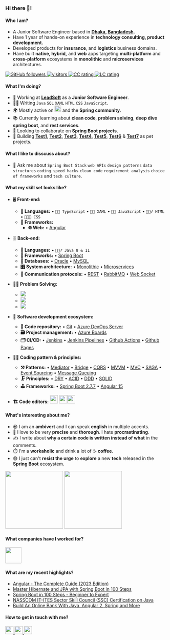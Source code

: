 ### Hi there 👋!

<!--
**firoze-hossain/firoze-hossain** is a ✨ _special_ ✨ repository because its `README.md` (this file) appears on your GitHub profile.

Here are some ideas to get you started:
-->
#### Who I am?
- A Junior Software Engineer based in **[Dhaka](https://en.wikipedia.org/wiki/Dhaka), [Bangladesh](https://en.wikipedia.org/wiki/Bangladesh).** 
- Have 1 year of hands-on experience in **technology consulting, product development.**
- Developed products for **insurance**, and **logistics** business domains.
- Have built **native, hybrid,** and **web** apps targeting **multi-platform** and **cross-platform** ecosystems in **monolithic** and **microservices** architectures.
<p align="left">
  <a href="https://github.com/firoze-hossain?tab=followers">
    <img alt="GitHub followers" src="https://img.shields.io/github/followers/firoze-hossain?color=green&logo=github">
  </a>
  <a href="https://github.com/firoze-hossain/">
    <img src="https://komarev.com/ghpvc/?username=firoze-hossain" alt="visitors" />
  </a>
  <a href="https://www.codechef.com/users/firoze_hossain">
    <img src="https://cp-logo.vercel.app/codechef/firoze_hossain" alt="CC rating" />
  </a>
  <a href="https://leetcode.com/firoze_hossain/">
    <img src="https://cp-logo.vercel.app/leetcode/firoze_hossain" alt="LC rating" />
  </a>
</p>

#### What I'm doing?
- 🏢 Working at **[LeadSoft](https://leadsoft.com.bd/)** as a **Junior Software Engineer**.
- 👨‍💻 Writing `Java` `SQL` `XAML` `HTML` `CSS` `JavaScript`.
- 🌍 Mostly active on <a href="https://www.linkedin.com/in/firoze-hossain/"><img src="https://cdn-icons-png.flaticon.com/512/174/174857.png" height=20></a> <!--[LinkedIn](https://www.linkedin.com/in/asadullah-rifat)--> and the **Spring community**.
- 📚 Currently learning about **clean code**, **problem solving**, **deep dive spring boot**, and **rest services**.
- 👯 Looking to collaborate on **Spring Boot projects**.
- 🥰 Building **[Test1](https://github.com/firoze-hossain)**, **[Test2](https://github.com/firoze-hossain)**, **[Test3](https://github.com/firoze-hossain)**, **[Test4](https://github.com/firoze-hossain)**, **[Test5](https://github.com/firoze-hossain)**, **[Test6](https://github.com/firoze-hossain)** & **[Test7](https://github.com/firoze-hossain)** as pet projects.

#### What I like to disscuss about? 
- 💬 Ask me about `Spring Boot Stack` `web APIs` `design patterns` `data structures` `coding speed hacks` `clean code` `requirement analysis` `choice of frameworks` and `tech culture`.

#### What my skill set looks like?
- 🖥 **Front-end:** 
  - **📜 Languages:** • `🧙🏻 TypeScript` • `👨‍🏭 XAML` • `👨‍🔧 JavaScript` • `🧚🏻‍♂️ HTML` • `👨🏻‍🎨 CSS`
  - **🔬 Frameworks:**  
    - **🌐 Web:** • [Angular](https://angular.io/)
- 🗄️ **Back-end:**
  - **📜 Languages:** • `🧙🏻‍♂️ Java 8 & 11`
  - **🔭 Frameworks:** • [Spring Boot](https://spring.io/)
  - **💾 Databases:** • [Oracle](https://www.oracle.com/database/) • [MySQL](https://www.mysql.com/) 
  - **🎛 System architecture:** • [Monolithic](https://microservices.io/patterns/monolithic.html) • [Microservices](https://microservices.io/patterns/microservices.html)
  - **🔌 Communication protocols:** • [REST](https://spring.io/guides/gs/rest-service/) • [RabbitMQ](https://www.rabbitmq.com/) • [Web Socket](https://developer.mozilla.org/en-US/docs/Web/API/WebSockets_API)

- 👨‍💻 **Problem Solving:**
  - [<img src="https://img.shields.io/badge/codechef-151515?style=for-the-badge&logo=SVG&logoColor=79740e">](https://www.codechef.com/users/firoze_hossain)
  - [<img src="https://img.shields.io/badge/Leetcode-151515?style=for-the-badge&logo=SVG&logoColor=79740e">](https://leetcode.com/firoze_hossain/) 
  - [<img src="https://img.shields.io/badge/Codeforces-151515?style=for-the-badge&logo=codeforces&logoColor=20B2AA&labelColor=555555">](https://codeforces.com/profile/firoze.hossain)
- 🎡 **Software development ecosystem:**
  - **📁 Code repository:** • [Git](https://git-scm.com/) • [Azure DevOps Server](https://azure.microsoft.com/en-us/services/devops/server/)
  - **🗃 Project management:** • [Azure Boards](https://azure.microsoft.com/en-us/services/devops/boards/)
  - **🗂 CI/CD:** • [Jenkins](https://www.jenkins.io/) • [Jenkins Pipelines](https://www.jenkins.io/doc/pipeline/tour/hello-world/) • [Github Actions](https://github.com/features/actions) • [Github Pages](https://pages.github.com/)
- 🧙‍♂️ **Coding pattern & principles:**
  - **⚒ Patterns:**  • [Mediator](https://en.wikipedia.org/wiki/Mediator_pattern) • [Bridge](https://en.wikipedia.org/wiki/Bridge_pattern) • [CQRS](https://en.wikipedia.org/wiki/Command%E2%80%93query_separation#Command_Query_Responsibility_Separation) • [MVVM](https://en.wikipedia.org/wiki/Model%E2%80%93view%E2%80%93viewmodel) • [MVC](https://en.wikipedia.org/wiki/Model%E2%80%93view%E2%80%93controller) • [SAGA](https://microservices.io/patterns/data/saga.html) • [Event Sourcing](https://microservices.io/patterns/data/event-sourcing.html) • [Message Queuing](https://www.cloudamqp.com/blog/what-is-message-queuing.html)
  - **🗜 Principles:** • [DRY](https://en.wikipedia.org/wiki/Don%27t_repeat_yourself#:~:text=%22Don%27t%20repeat%20yourself%22,data%20normalization%20to%20avoid%20redundancy.) • [ACID](https://en.wikipedia.org/wiki/ACID) • [DDD](https://en.wikipedia.org/wiki/Domain-driven_design) • [SOLID](https://www.digitalocean.com/community/conceptual_articles/s-o-l-i-d-the-first-five-principles-of-object-oriented-design)
  - **🕹 Frameworks:** • [Spring Boot 2.7.7](https://docs.spring.io/spring-boot/docs/2.7.7/) • [Angular 15](https://angular.io/cli)
  
- **🏗️ Code editors:**
<a href="https://www.jetbrains.com/idea/"><img src="https://upload.wikimedia.org/wikipedia/commons/thumb/9/9c/IntelliJ_IDEA_Icon.svg/512px-IntelliJ_IDEA_Icon.svg.png?20200803071016" height=25></a> <a href="https://www.jetbrains.com/webstorm/"><img src="https://upload.wikimedia.org/wikipedia/commons/thumb/c/c0/WebStorm_Icon.svg/1200px-WebStorm_Icon.svg.png" height=25></a><a href="https://notepad-plus-plus.org/"><img src="https://notepad-plus-plus.org/images/logo.svg" height=25></a>
  
#### What's interesting about me?  
  - 😎 I am an **ambivert** and I can speak **english** in multiple accents.
  - 🧐 I love to be very **precise** and **thorough**. I hate **procrastinating**.
  - ✍️ I write about **why a certain code is written instead of what** in the comments.
  - ⏱️ I'm a **workaholic** and drink a lot of ☕ **coffee**.
  - 😅 I just can't **resist the urge** to **explore** a new **tech** released in the **Spring Boot** ecosystem.

<!--Github Stats-->
<p float="left">
<img height="180em" src="https://github-readme-stats.vercel.app/api?username=firoze-hossain" /> 
<img height="180em" src="https://github-readme-stats.vercel.app/api/top-langs/?username=firoze-hossain"/>
</p>

#### What companies have I worked for?
<p left="center">
  <a href="https://leadsoft.com.bd/">
    <img src="https://leadsoft.com.bd/wp-content/uploads/2021/01/LeadSoft.png" height=50>
    </a> 
</p>

#### What are my recent highlights?
- [Angular - The Complete Guide (2023 Edition) ](https://www.udemy.com/certificate/UC-9bf3851b-1003-46b8-ba6a-a6c2e303d673/)
- [Master Hibernate and JPA with Spring Boot in 100 Steps ](https://www.udemy.com/certificate/UC-517ba3fe-cf21-4b08-8991-d9a04e6ba10c/)
- [Spring Boot in 100 Steps - Beginner to Expert](http://ude.my/UC-dcd4ff6a-dff5-4119-9b7c-c5919cf26e8e)
- [NASSCOM IT-ITES Sector Skill Council (SSC) Certification on Java](https://drive.google.com/file/d/1ouQFppglTJs3GZ9Rcd6EDgRxbjQhdPeR/view?usp=sharing)
- [Build An Online Bank With Java, Angular 2, Spring and More](http://ude.my/UC-8627a727-ae1b-4721-b9ef-89c89670488b/)

#### How to get in touch with me?
<p left="center">
<a href="https://twitter.com/firoze_hossain3">
  <img src="https://img.shields.io/badge/twitter-%231DA1F2.svg?&style=for-the-badge&logo=twitter&logoColor=white" height=25>
</a> 
<a href="https://www.linkedin.com/in/firoze-hossain/">
  <img src="https://img.shields.io/badge/linkedin-%230077B5.svg?&style=for-the-badge&logo=linkedin&logoColor=white" height=25>
</a> 
<a href="mailto:firoze.hossain01@gmail.com">
  <img src="https://img.shields.io/badge/Gmail-D14836?style=for-the-badge&logo=gmail&logoColor=white" height=25>
</a>
</p>


